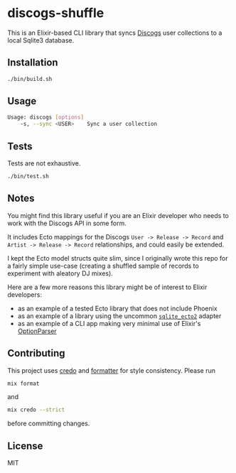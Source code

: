 # discogs-shuffle

This is an Elixir-based CLI library that syncs [Discogs](https://discogs.com)
user collections to a local Sqlite3 database.

## Installation

```sh
./bin/build.sh
```

## Usage

```sh
Usage: discogs [options]
    -s, --sync <USER>    Sync a user collection
```

## Tests

Tests are not exhaustive.

```sh
./bin/test.sh
```

## Notes

You might find this library useful if you are an Elixir developer who needs to
work with the Discogs API in some form.

It includes Ecto mappings for the Discogs `User -> Release -> Record` and
`Artist -> Release -> Record` relationships, and could easily be extended.

I kept the Ecto model structs quite slim, since I originally wrote this repo for
a fairly simple use-case (creating a shuffled sample of records to experiment
with aleatory DJ mixes).

Here are a few more reasons this library might be of interest to Elixir
developers:

- as an example of a tested Ecto library that does not include Phoenix
- as an example of a library using the uncommon
  [`sqlite_ecto2`](https://github.com/elixir-sqlite/sqlite_ecto2) adapter
- as an example of a CLI app making very minimal use of Elixir's
  [OptionParser](https://hexdocs.pm/elixir/OptionParser.html)

## Contributing

This project uses [credo](http://credo-ci.org/) and
[formatter](https://hexdocs.pm/mix/master/Mix.Tasks.Format.html) for style
consistency. Please run

```sh
mix format
```

and

```sh
mix credo --strict
```

before committing changes.

## License

MIT
